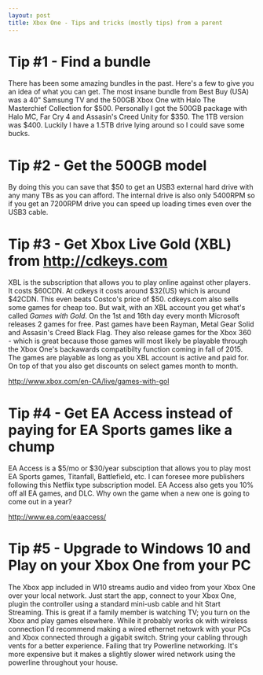```yaml
---
layout: post
title: Xbox One - Tips and tricks (mostly tips) from a parent
---
```


# Tip #1 - Find a bundle

There has been some amazing bundles in the past. Here's a few to give you an idea of what you can get.
The most insane bundle from Best Buy (USA) was a 40" Samsung TV and the 500GB Xbox One with Halo 
The Masterchief Collection for $500. Personally I got the 500GB package with Halo MC, Far Cry 4 and 
Assasin's Creed Unity for $350. The 1TB version was $400. Luckily I have a 1.5TB drive lying around so I 
could save some bucks.

# Tip #2 - Get the 500GB model

By doing this you can save that $50 to get an USB3 external hard drive with any many TBs as you can afford. 
The internal drive is also only 5400RPM so if you get an 7200RPM drive you can speed up loading times even 
over the USB3 cable.

# Tip #3 - Get Xbox Live Gold (XBL) from http://cdkeys.com

XBL is the subscription that allows you to play online against other players. It costs $60CDN. 
At cdkeys it costs around $32(US) which is around $42CDN. This even beats Costco's price of $50. 
cdkeys.com also sells some games for cheap too. But wait, with an XBL account you get what's called *Games with Gold*. 
On the 1st and 16th day every month Microsoft releases 2 games for free. Past games have been Rayman, Metal Gear Solid and 
Assasin's Creed Black Flag. They also release games for the Xbox 360 - which is great because those games will most likely 
be playable through the Xbox One's backawards compatibilty function coming in fall of 2015. The games are playable as long 
as you XBL account is active and paid for. On top of that you also get discounts on select games month to month.

http://www.xbox.com/en-CA/live/games-with-gol

# Tip #4 - Get EA Access instead of paying for EA Sports games like a chump

EA Access is a $5/mo or $30/year subsciption that allows you to play most EA Sports games, Titanfall, Battlefield, etc. 
I can foresee more publishers following this Netflix type subscription model. EA Access also gets you 10% off all EA games,
and DLC. Why own the game when a new one is going to come out in a year?

http://www.ea.com/eaaccess/

# Tip #5 - Upgrade to Windows 10 and Play on your Xbox One from your PC

The Xbox app included in W10 streams audio and video from your Xbox One over your local network. Just start 
the app, connect to your Xbox One, plugin the controller using a standard mini-usb cable and hit Start Streaming. 
This is great if a family member is watching TV; you turn on the Xbox and play games elsewhere. 
While it probably works ok with wireless connection I'd recommend making a wired ethernet netowrk with your 
PCs and Xbox connected through a gigabit switch. String your cabling through vents for a better experience. 
Failing that try Powerline networking. It's more expensive but it makes a slightly slower wired network using 
the powerline throughout your house.
